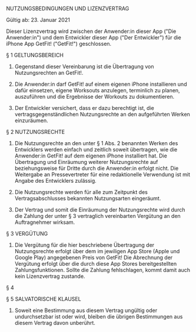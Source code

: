 NUTZUNGSBEDINGUNGEN UND LIZENZVERTRAG

Gültig ab: 23. Januar 2021

Dieser Lizenzvertrag wird zwischen der Anwender:in dieser App ("Die Anwender:in") und dem Entwickler dieser App ("Der Entwickler") für die iPhone App GetFit! ("GetFit!") geschlossen.

§ 1 GELTUNGSBEREICH

1. Gegenstand dieser Vereinbarung ist die Übertragung von Nutzungsrechten an GetFit!.

2. Die Anwender:in darf GetFit! auf einem eigenen iPhone installieren und dafür einsetzen, eigene Worksouts anzulegen, terminlich zu planen, auszuführen und die Ergebnisse der Workouts zu dokumentieren.

3. Der Entwickler versichert, dass er dazu berechtigt ist, die vertragsgegenständlichen Nutzungsrechte an den aufgeführten Werken einzuräumen.

§ 2 NUTZUNGSRECHTE

1. Die Nutzungsrechte an den unter § 1 Abs. 2 benannten Werken des Entwicklers werden einfach und zeitlich soweit übertragen, wie die Anwender:in GetFit! auf dem eigenen iPhone installiert hat.
Die Übertragung und Einräumung weiterer Nutzungsrechte auf beziehungsweise für Dritte durch die Anwender:in erfolgt nicht. Die Weitergabe an Pressevertreter für eine redaktionelle Verwendung ist mit Angabe des Entwicklers zulässig.

2. Die Nutzungsrechte werden für alle zum Zeitpunkt des Vertragsabschlusses bekannten Nutzungsarten eingeräumt.

3. Der Vertrag und somit die Einräumung der Nutzungsrechte wird durch die Zahlung der unter § 3 vertraglich vereinbarten Vergütung an den Auftragnehmer wirksam.

§ 3 VERGÜTUNG

1. Die Vergütung für die hier beschriebene Übertragung der Nutzungsrechte erfolgt über dem im jewiligen App Store (Apple und Google Play) angegebenen Preis von GetFit! Die Abrechnung der Vergütung erfolgt über die durch diese App Stores bereitgestellten Zahlungsfunktionen. Sollte die Zahlung fehlschlagen, kommt damit auch kein Lizenzvertrag zustande.

§ 4 

§ 5 SALVATORISCHE KLAUSEL

1. Soweit eine Bestimmung aus diesem Vertrag ungültig oder undurchsetzbar ist oder wird, bleiben die übrigen Bestimmungen aus diesem Vertrag davon unberührt.
